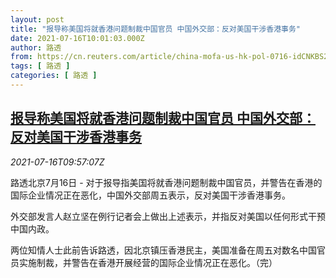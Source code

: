 ```yaml
---
layout: post
title: "报导称美国将就香港问题制裁中国官员 中国外交部：反对美国干涉香港事务"
date: 2021-07-16T10:01:03.000Z
author: 路透
from: https://cn.reuters.com/article/china-mofa-us-hk-pol-0716-idCNKBS2EM0XC
tags: [ 路透 ]
categories: [ 路透 ]
---
```

<!--1626429663000-->
[报导称美国将就香港问题制裁中国官员 中国外交部：反对美国干涉香港事务](https://cn.reuters.com/article/china-mofa-us-hk-pol-0716-idCNKBS2EM0XC)
------

<div>
<div><i>2021-07-16T09:57:07Z</i></div><p>路透北京7月16日 - 对于报导指美国将就香港问题制裁中国官员，并警告在香港的国际企业情况正在恶化，中国外交部周五表示，反对美国干涉香港事务。</p><p>外交部发言人赵立坚在例行记者会上做出上述表示，并指反对美国以任何形式干预中国内政。</p><p>两位知情人士此前告诉路透，因北京镇压香港民主，美国准备在周五对数名中国官员实施制裁，并警告在香港开展经营的国际企业情况正在恶化。（完）</p>
</div>
